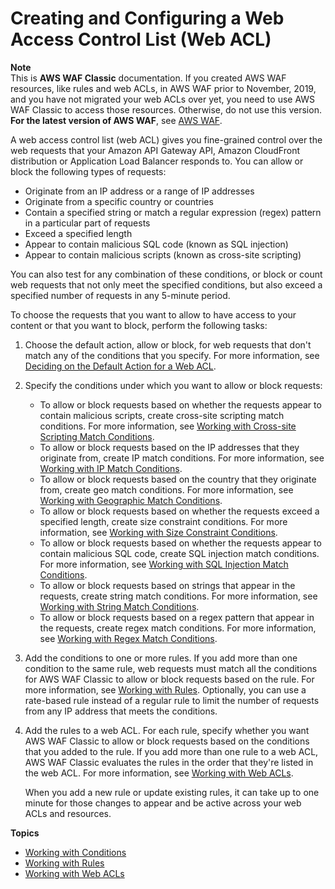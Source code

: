 # Creating and Configuring a Web Access Control List \(Web ACL\)<a name="classic-web-acl"></a>

**Note**  
This is **AWS WAF Classic** documentation\. If you created AWS WAF resources, like rules and web ACLs, in AWS WAF prior to November, 2019, and you have not migrated your web ACLs over yet, you need to use AWS WAF Classic to access those resources\. Otherwise, do not use this version\.  
**For the latest version of AWS WAF**, see [AWS WAF](waf-chapter.md)\. 

A web access control list \(web ACL\) gives you fine\-grained control over the web requests that your Amazon API Gateway API, Amazon CloudFront distribution or Application Load Balancer responds to\. You can allow or block the following types of requests: 
+ Originate from an IP address or a range of IP addresses
+ Originate from a specific country or countries
+ Contain a specified string or match a regular expression \(regex\) pattern in a particular part of requests
+ Exceed a specified length
+ Appear to contain malicious SQL code \(known as SQL injection\)
+ Appear to contain malicious scripts \(known as cross\-site scripting\)

You can also test for any combination of these conditions, or block or count web requests that not only meet the specified conditions, but also exceed a specified number of requests in any 5\-minute period\. 

To choose the requests that you want to allow to have access to your content or that you want to block, perform the following tasks:

1. Choose the default action, allow or block, for web requests that don't match any of the conditions that you specify\. For more information, see [Deciding on the Default Action for a Web ACL](classic-web-acl-default-action.md)\.

1. Specify the conditions under which you want to allow or block requests:
   + To allow or block requests based on whether the requests appear to contain malicious scripts, create cross\-site scripting match conditions\. For more information, see [Working with Cross\-site Scripting Match Conditions](classic-web-acl-xss-conditions.md)\.
   + To allow or block requests based on the IP addresses that they originate from, create IP match conditions\. For more information, see [Working with IP Match Conditions](classic-web-acl-ip-conditions.md)\.
   + To allow or block requests based on the country that they originate from, create geo match conditions\. For more information, see [Working with Geographic Match Conditions](classic-web-acl-geo-conditions.md)\.
   + To allow or block requests based on whether the requests exceed a specified length, create size constraint conditions\. For more information, see [Working with Size Constraint Conditions](classic-web-acl-size-conditions.md)\.
   + To allow or block requests based on whether the requests appear to contain malicious SQL code, create SQL injection match conditions\. For more information, see [Working with SQL Injection Match Conditions](classic-web-acl-sql-conditions.md)\.
   + To allow or block requests based on strings that appear in the requests, create string match conditions\. For more information, see [Working with String Match Conditions](classic-web-acl-string-conditions.md)\.
   + To allow or block requests based on a regex pattern that appear in the requests, create regex match conditions\. For more information, see [Working with Regex Match Conditions](classic-web-acl-regex-conditions.md)\.

1. Add the conditions to one or more rules\. If you add more than one condition to the same rule, web requests must match all the conditions for AWS WAF Classic to allow or block requests based on the rule\. For more information, see [Working with Rules](classic-web-acl-rules.md)\. Optionally, you can use a rate\-based rule instead of a regular rule to limit the number of requests from any IP address that meets the conditions\.

1. Add the rules to a web ACL\. For each rule, specify whether you want AWS WAF Classic to allow or block requests based on the conditions that you added to the rule\. If you add more than one rule to a web ACL, AWS WAF Classic evaluates the rules in the order that they're listed in the web ACL\. For more information, see [Working with Web ACLs](classic-web-acl-working-with.md)\.

   When you add a new rule or update existing rules, it can take up to one minute for those changes to appear and be active across your web ACLs and resources\.

**Topics**
+ [Working with Conditions](classic-web-acl-create-condition.md)
+ [Working with Rules](classic-web-acl-rules.md)
+ [Working with Web ACLs](classic-web-acl-working-with.md)